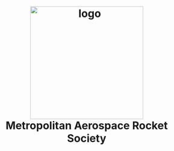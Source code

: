 <h1 align="center">
  <img src="docs/img/logo.png" width="300" alt="logo"/>  <br>
  <b>Metropolitan Aerospace Rocket Society</b>
  <br>
</h1>
